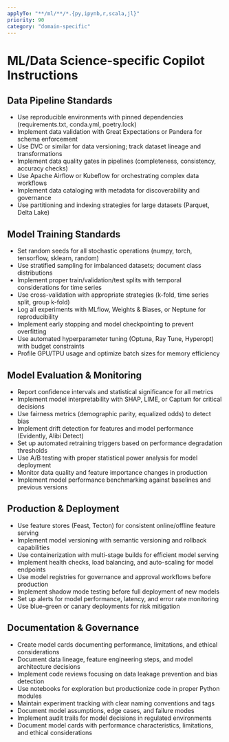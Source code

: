 ```yaml
---
applyTo: "**/ml/**/*.{py,ipynb,r,scala,jl}"
priority: 90
category: "domain-specific"
---
```


# ML/Data Science-specific Copilot Instructions

## Data Pipeline Standards

- Use reproducible environments with pinned dependencies (requirements.txt, conda.yml, poetry.lock)
- Implement data validation with Great Expectations or Pandera for schema enforcement
- Use DVC or similar for data versioning; track dataset lineage and transformations
- Implement data quality gates in pipelines (completeness, consistency, accuracy checks)
- Use Apache Airflow or Kubeflow for orchestrating complex data workflows
- Implement data cataloging with metadata for discoverability and governance
- Use partitioning and indexing strategies for large datasets (Parquet, Delta Lake)

## Model Training Standards

- Set random seeds for all stochastic operations (numpy, torch, tensorflow, sklearn, random)
- Use stratified sampling for imbalanced datasets; document class distributions
- Implement proper train/validation/test splits with temporal considerations for time series
- Use cross-validation with appropriate strategies (k-fold, time series split, group k-fold)
- Log all experiments with MLflow, Weights & Biases, or Neptune for reproducibility
- Implement early stopping and model checkpointing to prevent overfitting
- Use automated hyperparameter tuning (Optuna, Ray Tune, Hyperopt) with budget constraints
- Profile GPU/TPU usage and optimize batch sizes for memory efficiency

## Model Evaluation & Monitoring

- Report confidence intervals and statistical significance for all metrics
- Implement model interpretability with SHAP, LIME, or Captum for critical decisions
- Use fairness metrics (demographic parity, equalized odds) to detect bias
- Implement drift detection for features and model performance (Evidently, Alibi Detect)
- Set up automated retraining triggers based on performance degradation thresholds
- Use A/B testing with proper statistical power analysis for model deployment
- Monitor data quality and feature importance changes in production
- Implement model performance benchmarking against baselines and previous versions

## Production & Deployment

- Use feature stores (Feast, Tecton) for consistent online/offline feature serving
- Implement model versioning with semantic versioning and rollback capabilities
- Use containerization with multi-stage builds for efficient model serving
- Implement health checks, load balancing, and auto-scaling for model endpoints
- Use model registries for governance and approval workflows before production
- Implement shadow mode testing before full deployment of new models
- Set up alerts for model performance, latency, and error rate monitoring
- Use blue-green or canary deployments for risk mitigation

## Documentation & Governance

- Create model cards documenting performance, limitations, and ethical considerations
- Document data lineage, feature engineering steps, and model architecture decisions
- Implement code reviews focusing on data leakage prevention and bias detection
- Use notebooks for exploration but productionize code in proper Python modules
- Maintain experiment tracking with clear naming conventions and tags
- Document model assumptions, edge cases, and failure modes
- Implement audit trails for model decisions in regulated environments
- Document model cards with performance characteristics, limitations, and ethical considerations
